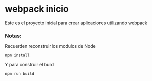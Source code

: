 # webpack inicio

Este es el proyecto inicial para crear aplicaciones utilizando webpack

### Notas:
Recuerden reconstruir los modulos de Node
```
npm install
```

Y para construir el build
```
npm run build
```